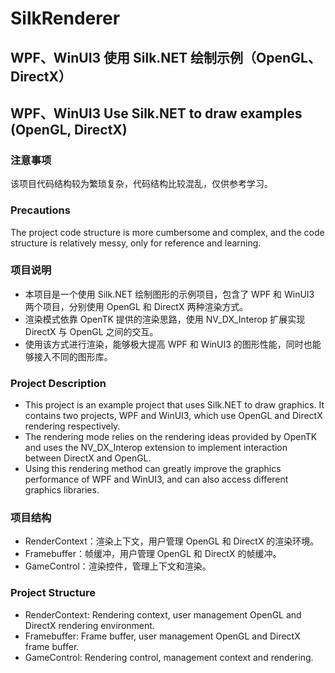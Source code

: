 # SilkRenderer
## WPF、WinUI3 使用 Silk.NET 绘制示例（OpenGL、DirectX）

## WPF、WinUI3 Use Silk.NET to draw examples (OpenGL, DirectX)

### 注意事项
该项目代码结构较为繁琐复杂，代码结构比较混乱，仅供参考学习。

### Precautions
The project code structure is more cumbersome and complex, and the code structure is relatively messy, only for reference and learning.

### 项目说明
- 本项目是一个使用 Silk.NET 绘制图形的示例项目，包含了 WPF 和 WinUI3 两个项目，分别使用 OpenGL 和 DirectX 两种渲染方式。			
- 渲染模式依靠 OpenTK 提供的渲染思路，使用 NV_DX_Interop 扩展实现 DirectX 与 OpenGL 之间的交互。
- 使用该方式进行渲染，能够极大提高 WPF 和 WinUI3 的图形性能，同时也能够接入不同的图形库。

### Project Description
- This project is an example project that uses Silk.NET to draw graphics. It contains two projects, WPF and WinUI3, which use OpenGL and DirectX rendering respectively.
- The rendering mode relies on the rendering ideas provided by OpenTK and uses the NV_DX_Interop extension to implement interaction between DirectX and OpenGL.
- Using this rendering method can greatly improve the graphics performance of WPF and WinUI3, and can also access different graphics libraries.

### 项目结构
- RenderContext：渲染上下文，用户管理 OpenGL 和 DirectX 的渲染环境。
- Framebuffer：帧缓冲，用户管理 OpenGL 和 DirectX 的帧缓冲。
- GameControl：渲染控件，管理上下文和渲染。

### Project Structure
- RenderContext: Rendering context, user management OpenGL and DirectX rendering environment.
- Framebuffer: Frame buffer, user management OpenGL and DirectX frame buffer.
- GameControl: Rendering control, management context and rendering.
